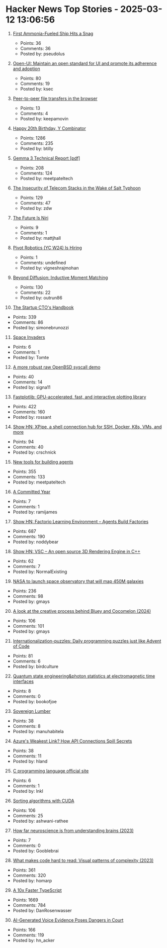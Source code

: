 # Hacker News Top Stories - 2025-03-12 13:06:56

1. [First Ammonia-Fueled Ship Hits a Snag](https://spectrum.ieee.org/ammonia-fuel-2671266100)
   - Points: 36
   - Comments: 36
   - Posted by: pseudolus

2. [Open-UI: Maintain an open standard for UI and promote its adherence and adoption](https://github.com/openui/open-ui)
   - Points: 80
   - Comments: 19
   - Posted by: ksec

3. [Peer-to-peer file transfers in the browser](https://github.com/kern/filepizza)
   - Points: 13
   - Comments: 4
   - Posted by: keepamovin

4. [Happy 20th Birthday, Y Combinator](https://twitter.com/garrytan/status/1899092996702048709)
   - Points: 1286
   - Comments: 235
   - Posted by: btilly

5. [Gemma 3 Technical Report [pdf]](https://storage.googleapis.com/deepmind-media/gemma/Gemma3Report.pdf)
   - Points: 208
   - Comments: 124
   - Posted by: meetpateltech

6. [The Insecurity of Telecom Stacks in the Wake of Salt Typhoon](https://soatok.blog/2025/03/12/on-the-insecurity-of-telecom-stacks-in-the-wake-of-salt-typhoon/)
   - Points: 129
   - Comments: 47
   - Posted by: zdw

7. [The Future Is Niri](https://ersei.net/en/blog/niri)
   - Points: 9
   - Comments: 1
   - Posted by: mattjhall

8. [Pivot Robotics (YC W24) Is Hiring](https://www.ycombinator.com/companies/pivot-robotics/jobs/0sRNlmU-robotics-software-engineer)
   - Points: 1
   - Comments: undefined
   - Posted by: vigneshrajmohan

9. [Beyond Diffusion: Inductive Moment Matching](https://lumalabs.ai/news/inductive-moment-matching)
   - Points: 130
   - Comments: 22
   - Posted by: outrun86

10. [The Startup CTO's Handbook](https://github.com/ZachGoldberg/Startup-CTO-Handbook/blob/main/StartupCTOHandbook.md)
   - Points: 339
   - Comments: 86
   - Posted by: simonebrunozzi

11. [Space Invaders](https://www.computerarcheology.com/Arcade/SpaceInvaders/)
   - Points: 6
   - Comments: 1
   - Posted by: Tomte

12. [A more robust raw OpenBSD syscall demo](https://nullprogram.com/blog/2025/03/06/)
   - Points: 40
   - Comments: 14
   - Posted by: signa11

13. [Fastplotlib: GPU-accelerated, fast, and interactive plotting library](https://medium.com/@caitlin9165/fastplotlib-driving-scientific-discovery-through-data-visualization-418f8bff094c)
   - Points: 422
   - Comments: 160
   - Posted by: rossant

14. [Show HN: XPipe, a shell connection hub for SSH, Docker, K8s, VMs, and more](https://xpipe.io/)
   - Points: 94
   - Comments: 40
   - Posted by: crschnick

15. [New tools for building agents](https://openai.com/index/new-tools-for-building-agents/)
   - Points: 355
   - Comments: 133
   - Posted by: meetpateltech

16. [A Committed Year](https://www.ramijames.com/thoughts/a-committed-year)
   - Points: 7
   - Comments: 1
   - Posted by: ramijames

17. [Show HN: Factorio Learning Environment – Agents Build Factories](https://jackhopkins.github.io/factorio-learning-environment/)
   - Points: 687
   - Comments: 190
   - Posted by: noddybear

18. [Show HN: VSC – An open source 3D Rendering Engine in C++](https://github.com/WW92030-STORAGE/VSC)
   - Points: 62
   - Comments: 7
   - Posted by: NormalExisting

19. [NASA to launch space observatory that will map 450M galaxies](https://www.nbcnews.com/science/space/nasa-spherex-space-observatory-launch-map-galaxies-universe-rcna190877)
   - Points: 236
   - Comments: 98
   - Posted by: gmays

20. [A look at the creative process behind Bluey and Cocomelon (2024)](https://www.readtrung.com/p/why-i-love-bluey-and-hate-cocomelon)
   - Points: 106
   - Comments: 101
   - Posted by: gmays

21. [Internationalization-puzzles: Daily programming puzzles just like Advent of Code](https://i18n-puzzles.com/)
   - Points: 81
   - Comments: 6
   - Posted by: birdculture

22. [Quantum state engineering&photon statistics at electromagnetic time interfaces](https://journals.aps.org/prresearch/abstract/10.1103/PhysRevResearch.7.013120)
   - Points: 8
   - Comments: 0
   - Posted by: bookofjoe

23. [Sovereign Lumber](https://mill.plainopen.com/sovereign-lumber)
   - Points: 38
   - Comments: 8
   - Posted by: manuhabitela

24. [Azure's Weakest Link? How API Connections Spill Secrets](https://binarysecurity.no/posts/2025/03/api-connections)
   - Points: 38
   - Comments: 11
   - Posted by: hland

25. [C programming language official site](https://www.c-language.org/)
   - Points: 6
   - Comments: 1
   - Posted by: lnkl

26. [Sorting algorithms with CUDA](https://ashwanirathee.com/blog/2025/sort2/)
   - Points: 106
   - Comments: 25
   - Posted by: ashwani-rathee

27. [How far neuroscience is from understanding brains (2023)](https://pmc.ncbi.nlm.nih.gov/articles/PMC10585277/)
   - Points: 7
   - Comments: 0
   - Posted by: Gooblebrai

28. [What makes code hard to read: Visual patterns of complexity (2023)](https://seeinglogic.com/posts/visual-readability-patterns/)
   - Points: 361
   - Comments: 320
   - Posted by: homarp

29. [A 10x Faster TypeScript](https://devblogs.microsoft.com/typescript/typescript-native-port/)
   - Points: 1669
   - Comments: 784
   - Posted by: DanRosenwasser

30. [AI-Generated Voice Evidence Poses Dangers in Court](https://www.lawfaremedia.org/article/ai-generated-voice-evidence-poses-dangers-in-court)
   - Points: 166
   - Comments: 119
   - Posted by: hn_acker

